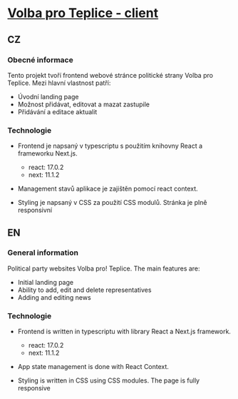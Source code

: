 # [Volba pro Teplice - client](https://www.volbaproteplice.cz/)

## CZ  

### Obecné informace
Tento projekt tvoří frontend webové stránce politické strany Volba pro Teplice. Mezi hlavní vlastnost patří:

  - Úvodní landing page
  - Možnost přidávat, editovat a mazat zastupile  
  - Přidávání a editace aktualit      
    
### Technologie
 
  - Frontend je napsaný v typescriptu s použitím knihovny React a frameworku Next.js. 
    - react: 17.0.2
    - next: 11.1.2    

  - Management stavů aplikace je zajištěn pomocí react context. 
   
  - Styling je napsaný v CSS za použití CSS modulů. Stránka je plně responsivní  
  
  
## EN  

### General information
Political party websites Volba pro! Teplice. The main features are:

  - Initial landing page 
  - Ability to add, edit and delete representatives  
  - Adding and editing news    
    
### Technologie
 
  - Frontend is written in typescriptu with library React a Next.js framework. 
    - react: 17.0.2
    - next: 11.1.2    

  - App state management is done with React Context. 
   
  - Styling is written in CSS using CSS modules. The page is fully responsive   
